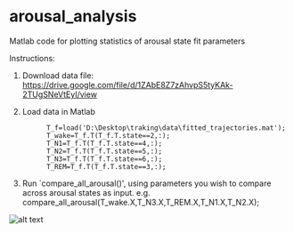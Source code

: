 # arousal_analysis
Matlab code for plotting statistics of arousal state fit parameters

Instructions:
 1. Download data file: https://drive.google.com/file/d/1ZAbE8Z7zAhvpS5tyKAk-2TUgSNeVtEyI/view
 2. Load data in Matlab
 
              T_f=load('D:\Desktop\traking\data\fitted_trajectories.mat');
              T_wake=T_f.T(T_f.T.state==2,:);
              T_N1=T_f.T(T_f.T.state==4,:);
              T_N2=T_f.T(T_f.T.state==5,:);
              T_N3=T_f.T(T_f.T.state==6,:);
              T_REM=T_f.T(T_f.T.state==3,:);
              
3. Run `compare_all_arousal()', using parameters you wish to compare across arousal states as input.
e.g.     
       compare_all_arousal(T_wake.X,T_N3.X,T_REM.X,T_N1.X,T_N2.X);


      
![alt text](https://raw.githubusercontent.com/username/projectname/branch/path/to/img.png)
